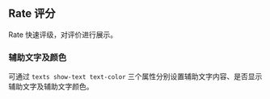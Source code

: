 <div class="demo-header">
<p class="overviewicon">
  <span class="wapi-ui-alert"/>
</p>

## Rate 评分

<nova-uxlink widget-name="Rate"></nova-uxlink>

Rate 快速评级，对评价进行展示。
</div>

### 辅助文字及颜色

可通过 `texts show-text text-color` 三个属性分别设置辅助文字内容、是否显示辅助文字及辅助文字颜色。

<nova-demo-view link="rate/texts-and-text-color"></nova-demo-view>

<br>
